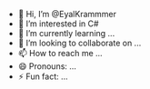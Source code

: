- 👋 Hi, I’m @EyalKrammmer
- 👀 I’m interested in C#
- 🌱 I’m currently learning ...
- 💞️ I’m looking to collaborate on ...
- 📫 How to reach me ...
- 😄 Pronouns: ...
- ⚡ Fun fact: ...

<!---
EyalKrammmer/EyalKrammmer is a ✨ special ✨ repository because its `README.md` (this file) appears on your GitHub profile.
You can click the Preview link to take a look at your changes.
--->
